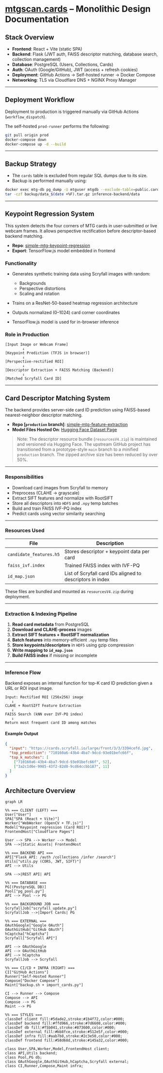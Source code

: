 # [mtgscan.cards](https://mtgscan.cards) – Monolithic Design Documentation

## Stack Overview

* **Frontend**: React + Vite (static SPA)
* **Backend**: Flask (JWT auth, FAISS descriptor matching, database search, collection management)
* **Database**: PostgreSQL (Users, Collections, Cards)
* **Auth**: OAuth (Google/GitHub), JWT (access + refresh cookies)
* **Deployment**: GitHub Actions → Self-hosted runner → Docker Compose
* **Networking**: TLS via Cloudflare DNS + NGINX Proxy Manager

---

## Deployment Workflow

Deployment to production is triggered manually via GitHub Actions (`workflow_dispatch`).

The self-hosted `prod-runner` performs the following:

```bash
git pull origin prod
docker-compose down
docker-compose up -d --build
```

---

## Backup Strategy

* The `cards` table is excluded from regular SQL dumps due to its size.
* Backup is performed manually using:

```bash
docker exec mtg-db pg_dump -U mtguser mtgdb --exclude-table=public.cards > backup/mtgdb_$(date +%F).sql
tar -czf backup/data_$(date +%F).tar.gz inference-backend/data
```

---

## Keypoint Regression System

This system detects the four corners of MTG cards in user-submitted or live webcam frames. It allows perspective rectification before descriptor-based backend matching.

* **Repo**: [simple-mtg-keypoint-regression](https://github.com/JakeTurner616/simple-mtg-keypoint-regression)
* **Export**: TensorFlow\.js model embedded in frontend

### Functionality

* Generates synthetic training data using Scryfall images with random:

  * Backgrounds
  * Perspective distortions
  * Scaling and rotation
* Trains on a ResNet-50-based heatmap regression architecture
* Outputs normalized (0–1024) card corner coordinates
* TensorFlow\.js model is used for in-browser inference

### Role in Production

```text
[Input Image or Webcam Frame]
        ↓
[Keypoint Prediction (TFJS in browser)]
        ↓
[Perspective-rectified ROI]
        ↓
[Descriptor Extraction + FAISS Matching (Backend)]
        ↓
[Matched Scryfall Card ID]
```

---

## Card Descriptor Matching System

The backend provides server-side card ID prediction using FAISS-based nearest-neighbor descriptor matching.

* **Repo \[`production` branch]**: [simple-mtg-feature-extraction](https://github.com/JakeTurner616/simple-mtg-feature-extraction/blob/production)
* **Model Files Hosted On**: [Hugging Face Dataset Page](https://huggingface.co/datasets/JakeTurner616/mtg-cards-SIFT-Features)

> Note: The descriptor resource bundle (`resourcesV4.zip`) is maintained and versioned via Hugging Face. The upstream GitHub project has transitioned from a prototype-style `main` branch to a minified `production` branch. The zipped archive size has been reduced by over 50%.

---

### Responsibilities

* Download card images from Scryfall to memory
* Preprocess (CLAHE → grayscale)
* Extract SIFT features and normalize with RootSIFT
* Store all descriptors into `HDF5` and `.npy` temp batches
* Build and train FAISS IVF-PQ index
* Predict cards using vector similarity searching

---

### Resources Used

| File                    | Description                                               |
| ----------------------- | --------------------------------------------------------- |
| `candidate_features.h5` | Stores descriptor + keypoint data per card                |
| `faiss_ivf.index`       | Trained FAISS index with IVF-PQ                           |
| `id_map.json`           | List of Scryfall card IDs aligned to descriptors in index |

These files are bundled and mounted as `resourcesV4.zip` during deployment.

---

### Extraction & Indexing Pipeline

1. **Read card metadata** from PostgreSQL
2. **Download and CLAHE-process** images
3. **Extract SIFT features + RootSIFT normalization**
4. **Batch features** into memory-efficient `.npy` temp files
5. **Store keypoints/descriptors** in `HDF5` using gzip compression
6. **Write mapping to `id_map.json`**
7. **Build FAISS index** if missing or incomplete

---

### Inference Flow

Backend exposes an internal function for top-K card ID prediction given a URL or ROI input image.

```text
Input: Rectified ROI (256x256) image
   ↓
CLAHE + RootSIFT Feature Extraction
   ↓
FAISS Search (kNN over IVF-PQ index)
   ↓
Return most frequent card ID among matches
```

#### Example Output

```json
{
  "input": "https://cards.scryfall.io/large/front/3/3/3394cefd.jpg",
  "top_prediction": "710160a6-43b4-4ba7-9dcd-93e01befc66f",
  "top_k_matches": [
    ["710160a6-43b4-4ba7-9dcd-93e01befc66f", 52],
    ["3a2c1d6e-9985-43f2-82d8-9cd64ccbb187", 11]
  ]
}
```



## Architecture Overview

```mermaid
graph LR

%% === CLIENT (LEFT) ===
User["User"]
SPA["SPA (React + Vite)"]
Worker["WebWorker (OpenCV + TF.js)"]
Model["Keypoint regression (Card ROI)"]
FrontendHost["Cloudflare Pages"]

User --> SPA --> Worker --> Model
SPA -->|Static Assets| FrontendHost

%% === BACKEND API ===
API["Flask API: /auth /collections /infer /search"]
Utils["utils.py (CORS, JWT, SIFT)"]
API --> Utils

SPA -->|REST API| API

%% === DATABASE ===
PG[(PostgreSQL DB)]
Pool["pg_pool.py"]
API --> Pool --> PG

%% === BACKGROUND JOB ===
ScryfallJob["scryfall_update.py"]
ScryfallJob -->|Import Cards| PG

%% === EXTERNAL ===
OAuthGoogle["Google OAuth"]
OAuthGitHub["GitHub OAuth"]
hCaptcha["hCaptcha"]
Scryfall["Scryfall API"]

API --> OAuthGoogle
API --> OAuthGitHub
API --> hCaptcha
ScryfallJob --> Scryfall

%% === CI/CD + INFRA (RIGHT) ===
CI["GitHub Actions"]
Runner["Self-Hosted Runner"]
Compose["Docker Compose"]
Maint["backup.sh + import_cards.py"]

CI --> Runner --> Compose
Compose --> API
Compose --> PG
Maint --> PG

%% === STYLES ===
classDef client fill:#5dade2,stroke:#1b4f72,color:#000;
classDef backend fill:#ffd966,stroke:#7d6608,color:#000;
classDef db fill:#f5b041,stroke:#873600,color:#000;
classDef external fill:#bb8fce,stroke:#512e5f,color:#000;
classDef infra fill:#aab7b8,stroke:#2c3e50,color:#000;
classDef frontend fill:#58d68d,stroke:#145a32,color:#000;

class User,SPA,Worker,Model,FrontendHost client;
class API,Utils backend;
class Pool,PG db;
class OAuthGoogle,OAuthGitHub,hCaptcha,Scryfall external;
class CI,Runner,Compose,Maint infra;
```